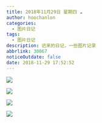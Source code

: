 ```yaml
---
title: 2018年11月29日 星期四 ☁
author: hoochanlon
categories:
  - 图片日记
tags:
  - 图片日记
description: 迟来的日记，一些图片记录
abbrlink: 30067
noticeOutdate: false
date: 2018-11-29 17:52:52
---
```


![](https://i.loli.net/2018/11/29/5bffc658e40c5.jpg)

![](https://i.loli.net/2018/11/29/5bffc54e62e3b.jpg)

![](https://i.loli.net/2018/11/29/5bffc30638b44.jpg)

![](https://i.loli.net/2018/11/29/5bffc6fa964d4.jpg)
